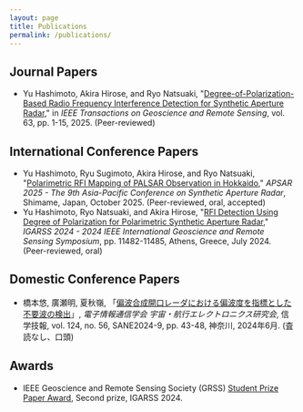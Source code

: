```yaml
---
layout: page
title: Publications
permalink: /publications/
---
```


## Journal Papers
- Yu Hashimoto, Akira Hirose, and Ryo Natsuaki, "[Degree-of-Polarization-Based Radio Frequency Interference Detection for Synthetic Aperture Radar](https://doi.org/10.1109/TGRS.2025.3570493)," in *IEEE Transactions on Geoscience and Remote Sensing*, vol. 63, pp. 1-15, 2025. (Peer-reviewed)

## International Conference Papers
- Yu Hashimoto, Ryu Sugimoto, Akira Hirose, and Ryo Natsuaki, "[Polarimetric RFI Mapping of PALSAR Observation in Hokkaido]()," *APSAR 2025 - The 9th Asia-Pacific Conference on Synthetic Aperture Radar*, Shimame, Japan, October 2025. (Peer-reviewed, oral, accepted)
- Yu Hashimoto, Ryo Natsuaki, and Akira Hirose, "[RFI Detection Using Degree of Polarization for Polarimetric Synthetic Aperture Radar](https://doi.org/10.1109/IGARSS53475.2024.10640790)," *IGARSS 2024 - 2024 IEEE International Geoscience and Remote Sensing Symposium*, pp. 11482-11485, Athens, Greece, July 2024. (Peer-reviewed, oral)

## Domestic Conference Papers
- 橋本悠, 廣瀬明, 夏秋嶺, 「[偏波合成開口レーダにおける偏波度を指標とした不要波の検出](https://ken.ieice.org/ken/paper/20240605LcDk/)」, *電子情報通信学会 宇宙・航行エレクトロニクス研究会*, 信学技報, vol. 124, no. 56, SANE2024-9, pp. 43-48, 神奈川, 2024年6月. (査読なし、口頭)

## Awards
- IEEE Geoscience and Remote Sensing Society (GRSS) [Student Prize Paper Award](https://www.grss-ieee.org/about/history/grss-past-awards/), Second prize, IGARSS 2024.
